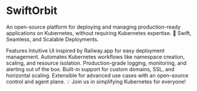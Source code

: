 # SwiftOrbit
An open-source platform for deploying and managing production-ready applications on Kubernetes, without requiring Kubernetes expertise.
🚀 Swift, Seamless, and Scalable Deployments.

Features
Intuitive UI inspired by Railway.app for easy deployment management.
Automates Kubernetes workflows like namespace creation, scaling, and resource isolation.
Production-grade logging, monitoring, and alerting out of the box.
Built-in support for custom domains, SSL, and horizontal scaling.
Extensible for advanced use cases with an open-source control and agent plane.
💡 Join us in simplifying Kubernetes for everyone!
